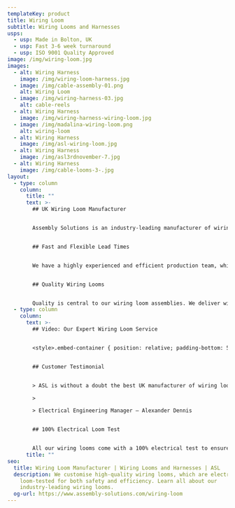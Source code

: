 ```yaml
---
templateKey: product
title: Wiring Loom
subtitle: Wiring Looms and Harnesses
usps:
  - usp: Made in Bolton, UK
  - usp: Fast 3-6 week turnaround
  - usp: ISO 9001 Quality Approved
image: /img/wiring-loom.jpg
images:
  - alt: Wiring Harness
    image: /img/wiring-loom-harness.jpg
  - image: /img/cable-assembly-01.png
    alt: Wiring Loom
  - image: /img/wiring-harness-03.jpg
    alt: cable-reels
  - alt: Wiring Harness
    image: /img/wiring-harness-wiring-loom.jpg
  - image: /img/madalina-wiring-loom.png
    alt: wiring-loom
  - alt: Wiring Harness
    image: /img/asl-wiring-loom.jpg
  - alt: Wiring Harness
    image: /img/asl3rdnovember-7.jpg
  - alt: Wiring Harness
    image: /img/cable-looms-3-.jpg
layout:
  - type: column
    column:
      title: ""
      text: >-
        ## UK Wiring Loom Manufacturer


        Assembly Solutions is an industry-leading manufacturer of wiring looms and [wiring harnesses](/wiring-harness). With 25 years of experience we have become a national supplier, establishing strong partnerships with world-class companies, including Ford, Siemens, and Vodafone. In our spacious and well-organised factory, we have created a seamless wiring harness operation, complete with 10m long wiring boards and side stock filled trolleys for all materials and tooling.


        ## Fast and Flexible Lead Times


        We have a highly experienced and efficient production team, which is why we are renowned for our fast turnaround and flexibility. Our wiring looms are generally delivered on a 3 to 6-week turnaround, however, this can vary depending on the size and complexity of the harness, which we will estimate at quoting stage. When you choose our service, you can rely on our expert team to deliver top-quality wiring looms, whilst your development engineers can dedicate their time to future projects.


        ## Quality Wiring Looms


        Quality is central to our wiring loom assemblies. We deliver wiring looms and harnesses for a variety of industries, including Automotive and Agriculture. Therefore, we take care to ensure that our looms are robust enough and perform reliably when out on the roads and farm land. All our wiring looms and harnesses are 100% electrically tested, and all our production processes conform to Quality ISO 9001. Our technical experts have the knowledge and experience at hand to find flexible solutions for any wiring loom or harness requirement.
  - type: column
    column:
      text: >-
        ## Video: Our Expert Wiring Loom Service


        <style>.embed-container { position: relative; padding-bottom: 56.25%; height: 0; overflow: hidden; max-width: 100%; } .embed-container iframe, .embed-container object, .embed-container embed { position: absolute; top: 0; left: 0; width: 100%; height: 100%; }</style><div class='embed-container'><iframe src='https://www.youtube.com/embed//TTebZ3qU9sQ' frameborder='0' allowfullscreen></iframe></div>


        ## Customer Testimonial


        > ASL is without a doubt the best UK manufacturer of wiring looms and wiring harnesses. They have been our preferred supplier for 10 years because their quality and attention to detail is none other than excellent, and they deliver when they say they will - which is something my other suppliers don’t do! For us we find working with ASL extremely easy, they are always quick to respond and support us with fast turnaround deliveries when we have urgent demands.

        >

        > Electrical Engineering Manager – Alexander Dennis


        ## 100% Electrical Loom Test


        All our wiring looms come with a 100% electrical test to ensure that the harness is functioning exactly how it should be. Our quality assurance department will not allow any wiring looms to leave the factory unless they match 100% against the customer's specifications, and that they are finished to the highest quality.
      title: ""
seo:
  title: Wiring Loom Manufacturer | Wiring Looms and Harnesses | ASL
  description: We customise high-quality wiring looms, which are electric
    loom-tested for both safety and efficiency. Learn all about our
    industry-leading wiring looms.
  og-url: https://www.assembly-solutions.com/wiring-loom
---
```

